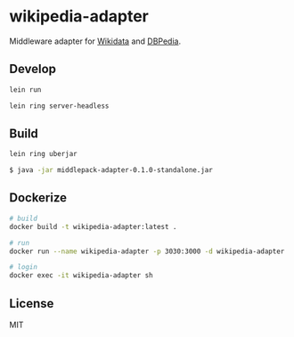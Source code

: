 # wikipedia-adapter

Middleware adapter for [Wikidata](https://query.wikidata.org/) and [DBPedia](http://dbpedia.org/sparql).


## Develop

```bash
lein run

lein ring server-headless
```


## Build
```bash
lein ring uberjar

$ java -jar middlepack-adapter-0.1.0-standalone.jar
```

## Dockerize
```bash
# build
docker build -t wikipedia-adapter:latest .

# run
docker run --name wikipedia-adapter -p 3030:3000 -d wikipedia-adapter

# login
docker exec -it wikipedia-adapter sh
```

## License

MIT
